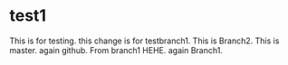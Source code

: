 # test1
This is for testing.
this change is for testbranch1.
This is Branch2. This is master.
again github.
From branch1 HEHE.
again Branch1.

